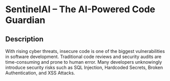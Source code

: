 # SentinelAI – The AI-Powered Code Guardian

## Description
With rising cyber threats, insecure code is one of the biggest vulnerabilities in software development. Traditional code reviews and security audits are time-consuming and prone to human error. Many developers unknowingly introduce security risks such as SQL Injection, Hardcoded Secrets, Broken Authentication, and XSS Attacks.
